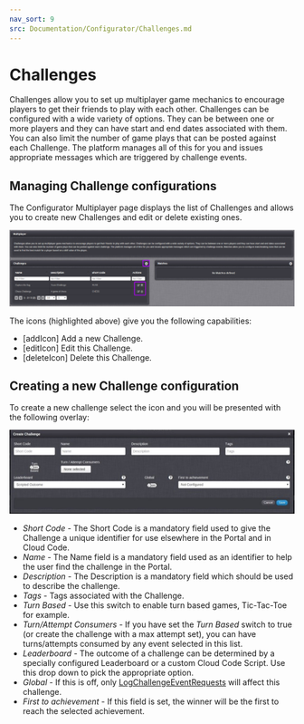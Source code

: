 ```yaml
---
nav_sort: 9
src: Documentation/Configurator/Challenges.md
---
```


# Challenges

Challenges allow you to set up multiplayer game mechanics to encourage players to get their friends to play with each other. Challenges can be configured with a wide variety of options. They can be between one or more players and they can have start and end dates associated with them. You can also limit the number of game plays that can be posted against each Challenge. The platform manages all of this for you and issues appropriate messages which are triggered by challenge events.

## Managing Challenge configurations

The Configurator Multiplayer page displays the list of Challenges and allows you to create new Challenges and edit or delete existing ones.

![](img/Challenges/1.png)

The icons (highlighted above) give you the following capabilities:

  * [addIcon] Add a new Challenge.
  * [editIcon] Edit this Challenge.
  * [deleteIcon] Delete this Challenge.

## Creating a new Challenge configuration

To create a new challenge select the icon and you will be presented with the following overlay:

![](img/Challenges/2.jpg)

  * *Short Code* \- The Short Code is a mandatory field used to give the Challenge a unique identifier for use elsewhere in the Portal and in Cloud Code.
  * *Name* \- The Name field is a mandatory field used as an identifier to help the user find the challenge in the Portal.
  * *Description* \- The Description is a mandatory field which should be used to describe the challenge.
  * *Tags* \- Tags associated with the Challenge.
  * *Turn Based* \- Use this switch to enable turn based games, Tic-Tac-Toe for example.
  * *Turn/Attempt Consumers* \- If you have set the *Turn Based* switch to true (or create the challenge with a max attempt set), you can have turns/attempts consumed by any event selected in this list.
  * *Leaderboard* \- The outcome of a challenge can be determined by a specially configured Leaderboard or a custom Cloud Code Script. Use this drop down to pick the appropriate option.
  * *Global* \- If this is off, only [LogChallengeEventRequests](/?p=2234) will affect this challenge.
  * *First to achievement* \- If this field is set, the winner will be the first to reach the selected achievement.
